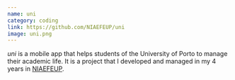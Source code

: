 ```yaml
---
name: uni
category: coding
link: https://github.com/NIAEFEUP/uni
image: uni.png
---
```


*uni* is a mobile app that helps students of the University of Porto to manage their academic life. It is a project that I developed and managed in my 4 years in [NIAEFEUP](https://ni.fe.up.pt/).